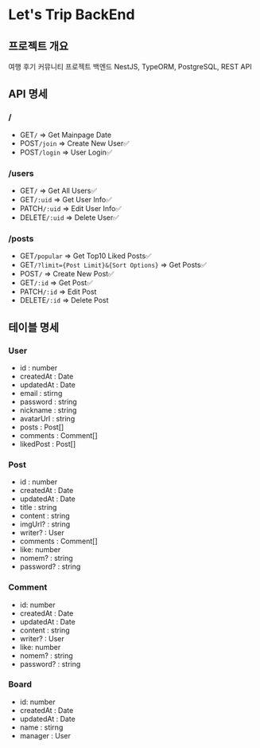 # Let's Trip BackEnd

## 프로젝트 개요

여행 후기 커뮤니티 프로젝트 백엔드
NestJS, TypeORM, PostgreSQL, REST API

## API 명세

### /

- GET`/` => Get Mainpage Date
- POST`/join` => Create New User✅
- POST`/login` => User Login✅

### /users

- GET`/` => Get All Users✅
- GET`/:uid` => Get User Info✅
- PATCH`/:uid` => Edit User Info✅
- DELETE`/:uid` => Delete User✅

### /posts

- GET`/popular` => Get Top10 Liked Posts✅
- GET`/?limit={Post Limit}&{Sort Options}` => Get Posts✅
- POST`/` => Create New Post✅
- GET`/:id` => Get Post✅
- PATCH`/:id` => Edit Post
- DELETE`/:id` => Delete Post

## 테이블 명세

### User

- id : number
- createdAt : Date
- updatedAt : Date
- email : stirng
- password : string
- nickname : string
- avatarUrl : string
- posts : Post[]
- comments : Comment[]
- likedPost : Post[]

### Post

- id : number
- createdAt : Date
- updatedAt : Date
- title : string
- content : string
- imgUrl? : string
- writer? : User
- comments : Comment[]
- like: number
- nomem? : string
- password? : string

### Comment

- id: number
- createdAt : Date
- updatedAt : Date
- content : string
- writer? : User
- like: number
- nomem? : string
- password? : string

### Board

- id: number
- createdAt : Date
- updatedAt : Date
- name : stirng
- manager : User
